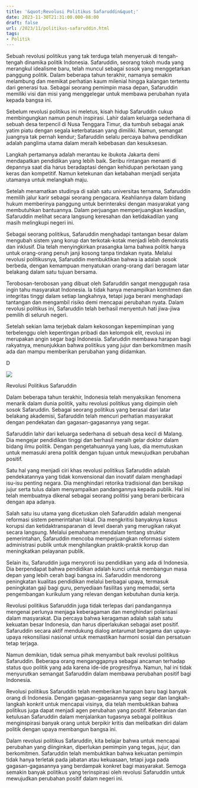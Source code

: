```yaml
---
title: '&quot;Revolusi Politikus Safaruddin&quot;'
date: 2023-11-30T21:31:00.000-08:00
draft: false
url: /2023/11/politikus-safaruddin.html
tags: 
- Politik
---
```


  

Sebuah revolusi politikus yang tak terduga telah menyeruak di tengah-tengah dinamika politik Indonesia. Safaruddin, seorang tokoh muda yang merangkul idealisme baru, telah muncul sebagai sosok yang menggetarkan panggung politik. Dalam beberapa tahun terakhir, namanya semakin melambung dan memikat perhatian kaum milenial hingga kalangan tertentu dari generasi tua. Sebagai seorang pemimpin masa depan, Safaruddin memiliki visi dan misi yang menggelegar untuk membawa perubahan nyata kepada bangsa ini.

  

Sebelum revolusi politikus ini meletus, kisah hidup Safaruddin cukup membingungkan namun penuh inspirasi. Lahir dalam keluarga sederhana di sebuah desa terpencil di Nusa Tenggara Timur, dia tumbuh sebagai anak yatim piatu dengan segala keterbatasan yang dimiliki. Namun, semangat juangnya tak pernah kendur; Safaruddin selalu percaya bahwa pendidikan adalah panglima utama dalam meraih kebebasan dan kesuksesan.

  

Langkah pertamanya adalah merantau ke ibukota Jakarta demi mendapatkan pendidikan yang lebih baik. Seribu rintangan menanti di depannya saat dia harus beradaptasi dengan kehidupan perkotaan yang keras dan kompetitif. Namun ketekunan dan ketabahan menjadi senjata utamanya untuk melangkah maju.

  

Setelah menamatkan studinya di salah satu universitas ternama, Safaruddin memilih jalur karir sebagai seorang pengacara. Keahliannya dalam bidang hukum memberinya panggung untuk berinteraksi dengan masyarakat yang membutuhkan bantuannya. Dalam perjuangan memperjuangkan keadilan, Safaruddin melihat secara langsung keresahan dan ketidakadilan yang masih melingkupi negeri ini.

  

Sebagai seorang politikus, Safaruddin menghadapi tantangan besar dalam mengubah sistem yang korup dan terkotak-kotak menjadi lebih demokratis dan inklusif. Dia telah menyingkirkan prasangka lama bahwa politik hanya untuk orang-orang penuh janji kosong tanpa tindakan nyata. Melalui revolusi politikusnya, Safaruddin membuktikan bahwa ia adalah sosok berbeda, dengan kemampuan menyatukan orang-orang dari beragam latar belakang dalam satu tujuan bersama.

  

Terobosan-terobosan yang dibuat oleh Safaruddin sangat menggugah rasa ingin tahu masyarakat Indonesia. Ia tidak hanya menampilkan komitmen dan integritas tinggi dalam setiap langkahnya, tetapi juga berani menghadapi tantangan dan mengambil risiko demi mencapai perubahan nyata. Dalam revolusi politikus ini, Safaruddin telah berhasil menyentuh hati jiwa-jiwa pemilih di seluruh negeri.

  

Setelah sekian lama terjebak dalam kekosongan kepemimpinan yang terbelenggu oleh kepentingan pribadi dan kelompok elit, revolusi ini merupakan angin segar bagi Indonesia. Safaruddin membawa harapan bagi rakyatnya, menunjukkan bahwa politikus yang jujur dan berkomitmen masih ada dan mampu memberikan perubahan yang diidamkan.

  

D

  

![](https://popularitas.com/wp-content/uploads/2021/03/WhatsApp-Image-2021-03-31-at-15.33.50.jpeg)

  

Revolusi Politikus Safaruddin

  

Dalam beberapa tahun terakhir, Indonesia telah menyaksikan fenomena menarik dalam dunia politik, yaitu revolusi politikus yang dipimpin oleh sosok Safaruddin. Sebagai seorang politikus yang berasal dari latar belakang akademisi, Safaruddin telah mencuri perhatian masyarakat dengan pendekatan dan gagasan-gagasannya yang segar.

  

Safaruddin lahir dari keluarga sederhana di sebuah desa kecil di Malang. Dia mengejar pendidikan tinggi dan berhasil meraih gelar doktor dalam bidang ilmu politik. Dengan pengetahuannya yang luas, dia memutuskan untuk memasuki arena politik dengan tujuan untuk mewujudkan perubahan positif.

  

Satu hal yang menjadi ciri khas revolusi politikus Safaruddin adalah pendekatannya yang tidak konvensional dan inovatif dalam menghadapi isu-isu penting negara. Dia menghindari retorika tradisional dan bersikap jujur serta tulus dalam menyampaikan pandangannya kepada publik. Hal ini telah membuatnya dikenal sebagai seorang politisi yang berani berbicara dengan apa adanya.

  

Salah satu isu utama yang dicetuskan oleh Safaruddin adalah mengenai reformasi sistem pemerintahan lokal. Dia mengkritisi banyaknya kasus korupsi dan ketidaktransparanan di level daerah yang merugikan rakyat secara langsung. Melalui pemahaman mendalam tentang struktur pemerintahan, Safaruddin mencoba memperjuangkan reformasi sistem administrasi publik untuk menghilangkan praktik-praktik korup dan meningkatkan pelayanan publik.

  

Selain itu, Safaruddin juga menyoroti isu pendidikan yang ada di Indonesia. Dia berpendapat bahwa pendidikan adalah kunci untuk membangun masa depan yang lebih cerah bagi bangsa ini. Safaruddin mendorong peningkatan kualitas pendidikan melalui berbagai upaya, termasuk peningkatan gaji bagi guru, penyediaan fasilitas yang memadai, serta pengembangan kurikulum yang relevan dengan kebutuhan dunia kerja.

  

Revolusi politikus Safaruddin juga tidak terlepas dari pandangannya mengenai perlunya menjaga keberagaman dan menghindari polarisasi dalam masyarakat. Dia percaya bahwa keragaman adalah salah satu kekuatan besar Indonesia, dan harus diperlakukan sebagai aset positif. Safaruddin secara aktif mendukung dialog antarumat beragama dan upaya-upaya rekonsiliasi nasional untuk memastikan harmoni sosial dan persatuan tetap terjaga.

  

Namun demikian, tidak semua pihak menyambut baik revolusi politikus Safaruddin. Beberapa orang menganggapnya sebagai ancaman terhadap status quo politik yang ada karena ide-ide progresifnya. Namun, hal ini tidak menyurutkan semangat Safaruddin dalam membawa perubahan positif bagi Indonesia.

  

Revolusi politikus Safaruddin telah memberikan harapan baru bagi banyak orang di Indonesia. Dengan gagasan-gagasannya yang segar dan langkah-langkah konkrit untuk mencapai visinya, dia telah membuktikan bahwa politikus juga dapat menjadi agen perubahan yang positif. Keberanian dan ketulusan Safaruddin dalam menjalankan tugasnya sebagai politikus menginspirasi banyak orang untuk berpikir kritis dan melibatkan diri dalam politik dengan upaya membangun bangsa ini.

  

Dalam revolusi politikus Safaruddin, kita belajar bahwa untuk mencapai perubahan yang diinginkan, diperlukan pemimpin yang tegas, jujur, dan berkomitmen. Safaruddin telah membuktikan bahwa kekuatan pemimpin tidak hanya terletak pada jabatan atau kekuasaan, tetapi juga pada gagasan-gagasannya yang berdampak konkret bagi masyarakat. Semoga semakin banyak politikus yang terinspirasi oleh revolusi Safaruddin untuk mewujudkan perubahan positif dalam negeri ini.